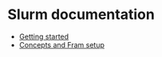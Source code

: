 # Slurm documentation

* [Getting started](slurm_introduction.md)
* [Concepts and Fram setup](slurm_concepts_and_setup_fram.md)

